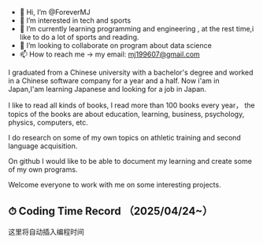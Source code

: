 - 👋 Hi, I’m @ForeverMJ
- 👀 I’m interested in tech and sports
- 🌱 I’m currently learning programming and engineering , at the rest time,i like to do a lot of sports and reading.
- 💞️ I’m looking to collaborate on program about data science
- 📫 How to reach me -> my email:  mj199607@gmail.com

<!---
ForeverMJ/ForeverMJ is a ✨ special ✨ repository because its `README.md` (this file) appears on your GitHub profile.
You can click the Preview link to take a look at your changes.
--->
I graduated from a Chinese university with a bachelor's degree and worked in a Chinese software company for a year and a half.
Now i'am in Japan,I'am learning Japanese and looking for a job in Japan.

I like to read all kinds of books, I read more than 100 books every year，
the topics of the books are about education, learning, business, psychology, physics, computers, etc.

I do research on some of my own topics on athletic training and second language acquisition.

On github I would like to be able to document my learning and create some of my own programs.

Welcome everyone to work with me on some interesting projects.

## ⏱ Coding Time Record （2025/04/24~）

<!--START_SECTION:waka-->
这里将自动插入编程时间
<!--END_SECTION:waka-->
